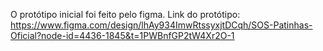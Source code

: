 O protótipo inicial foi feito pelo figma.
Link do protótipo: https://www.figma.com/design/lhAy934ImwRtssyxjtDCqh/SOS-Patinhas-Oficial?node-id=4436-1845&t=1PWBnfGP2tW4Xr2O-1
